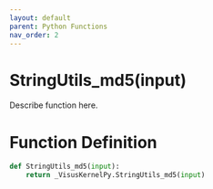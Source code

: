 ```yaml
---
layout: default
parent: Python Functions
nav_order: 2
---
```


# StringUtils_md5(input)

Describe function here.

# Function Definition

```python
def StringUtils_md5(input):
    return _VisusKernelPy.StringUtils_md5(input)
```